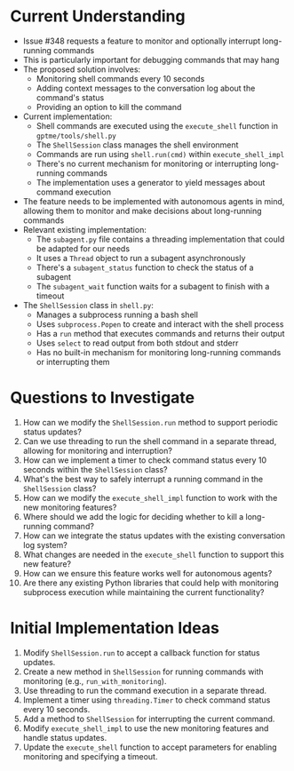 # Current Understanding

- Issue #348 requests a feature to monitor and optionally interrupt long-running commands
- This is particularly important for debugging commands that may hang
- The proposed solution involves:
  - Monitoring shell commands every 10 seconds
  - Adding context messages to the conversation log about the command's status
  - Providing an option to kill the command
- Current implementation:
  - Shell commands are executed using the `execute_shell` function in `gptme/tools/shell.py`
  - The `ShellSession` class manages the shell environment
  - Commands are run using `shell.run(cmd)` within `execute_shell_impl`
  - There's no current mechanism for monitoring or interrupting long-running commands
  - The implementation uses a generator to yield messages about command execution
- The feature needs to be implemented with autonomous agents in mind, allowing them to monitor and make decisions about long-running commands
- Relevant existing implementation:
  - The `subagent.py` file contains a threading implementation that could be adapted for our needs
  - It uses a `Thread` object to run a subagent asynchronously
  - There's a `subagent_status` function to check the status of a subagent
  - The `subagent_wait` function waits for a subagent to finish with a timeout
- The `ShellSession` class in `shell.py`:
  - Manages a subprocess running a bash shell
  - Uses `subprocess.Popen` to create and interact with the shell process
  - Has a `run` method that executes commands and returns their output
  - Uses `select` to read output from both stdout and stderr
  - Has no built-in mechanism for monitoring long-running commands or interrupting them

# Questions to Investigate

1. How can we modify the `ShellSession.run` method to support periodic status updates?
2. Can we use threading to run the shell command in a separate thread, allowing for monitoring and interruption?
3. How can we implement a timer to check command status every 10 seconds within the `ShellSession` class?
4. What's the best way to safely interrupt a running command in the `ShellSession` class?
5. How can we modify the `execute_shell_impl` function to work with the new monitoring features?
6. Where should we add the logic for deciding whether to kill a long-running command?
7. How can we integrate the status updates with the existing conversation log system?
8. What changes are needed in the `execute_shell` function to support this new feature?
9. How can we ensure this feature works well for autonomous agents?
10. Are there any existing Python libraries that could help with monitoring subprocess execution while maintaining the current functionality?

# Initial Implementation Ideas

1. Modify `ShellSession.run` to accept a callback function for status updates.
2. Create a new method in `ShellSession` for running commands with monitoring (e.g., `run_with_monitoring`).
3. Use threading to run the command execution in a separate thread.
4. Implement a timer using `threading.Timer` to check command status every 10 seconds.
5. Add a method to `ShellSession` for interrupting the current command.
6. Modify `execute_shell_impl` to use the new monitoring features and handle status updates.
7. Update the `execute_shell` function to accept parameters for enabling monitoring and specifying a timeout.
